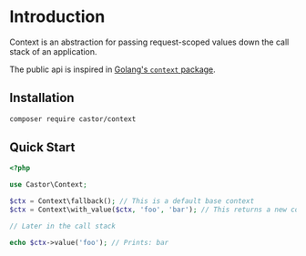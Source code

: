 # Introduction

Context is an abstraction for passing request-scoped values down the call stack of an application.

The public api is inspired in [Golang's `context` package](https://pkg.go.dev/context).

## Installation

```bash
composer require castor/context
```

## Quick Start

```php
<?php

use Castor\Context;

$ctx = Context\fallback(); // This is a default base context
$ctx = Context\with_value($ctx, 'foo', 'bar'); // This returns a new context with the passed values stored

// Later in the call stack

echo $ctx->value('foo'); // Prints: bar
```
